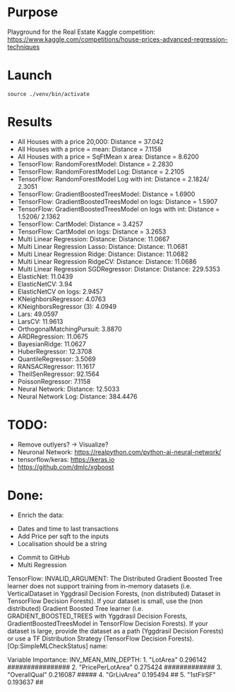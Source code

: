 # Purpose
Playground for the Real Estate Kaggle competition: 
    https://www.kaggle.com/competitions/house-prices-advanced-regression-techniques

# Launch
```
source ./venv/bin/activate
```

# Results
* All Houses with a price 20,000: Distance = 37.042
* All Houses with a price = mean: Distance = 7.1158
* All Houses with a price = SqFtMean x area: Distance = 8.6200
* TensorFlow: RandomForestModel: Distance = 2.2830
* TensorFlow: RandomForestModel Log: Distance = 2.2105
* TensorFlow: RandomForestModel Log with int: Distance = 2.1824/ 2.3051
* TensorFlow: GradientBoostedTreesModel: Distance = 1.6900
* TensorFlow: GradientBoostedTreesModel on logs: Distance = 1.5907
* TensorFlow: GradientBoostedTreesModel on logs with int: Distance = 1.5206/ 2.1362
* TensorFlow: CartModel: Distance = 3.4257
* TensorFlow: CartModel on logs: Distance = 3.2653
* Multi Linear Regression: Distance: Distance: 11.0667
* Multi Linear Regression Lasso: Distance: Distance: 11.0681
* Multi Linear Regression Ridge: Distance: Distance: 11.0682
* Multi Linear Regression RidgeCV: Distance: Distance: 11.0686
* Multi Linear Regression SGDRegressor: Distance: Distance: 229.5353
* ElasticNet: 11.0439
* ElasticNetCV: 3.94
* ElasticNetCV on logs: 2.9457
* KNeighborsRegressor: 4.0763
* KNeighborsRegressor (3): 4.0949
* Lars: 49.0597
* LarsCV: 11.9613
* OrthogonalMatchingPursuit: 3.8870
* ARDRegression: 11.0675
* BayesianRidge: 11.0627
* HuberRegressor: 12.3708
* QuantileRegressor: 3.5069
* RANSACRegressor: 11.1617
* TheilSenRegressor: 92.1564
* PoissonRegressor: 7.1158
* Neural Network: Distance: 12.5033
* Neural Network Log: Distance: 384.4476

# TODO:
* Remove outlyers? -> Visualize?
* Neuronal Network: https://realpython.com/python-ai-neural-network/
* tensorflow/keras: https://keras.io
* https://github.com/dmlc/xgboost

# Done: 
* Enrich the data: 
- Dates and time to last transactions
- Add Price per sqft to the inputs 
- Localisation should be a string
* Commit to GitHub
* Multi Regression


TensorFlow: INVALID_ARGUMENT: 
The Distributed Gradient Boosted Tree learner does not support training from in-memory datasets 
(i.e. VerticalDataset in Yggdrasil Decision Forests, (non distributed) Dataset in TensorFlow Decision Forests). 
If your dataset is small, use the (non distributed) Gradient Boosted Tree learner 
(i.e. GRADIENT_BOOSTED_TREES with Yggdrasil Decision Forests, GradientBoostedTreesModel in TensorFlow Decision Forests). 
If your dataset is large, provide the dataset as a path (Yggdrasil Decision Forests) 
or use a TF Distribution Strategy (TensorFlow Decision Forests). [Op:SimpleMLCheckStatus] name: 

Variable Importance: INV_MEAN_MIN_DEPTH:
    1.           "LotArea"  0.296142 ################
    2.   "PricePerLotArea"  0.275424 #############
    3.       "OverallQual"  0.216087 #####
    4.         "GrLivArea"  0.195494 ##
    5.          "1stFlrSF"  0.193637 ##